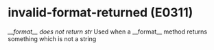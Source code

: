 # invalid-format-returned (E0311)

*\_\_format\_\_ does not return str* Used when a \_\_format\_\_ method
returns something which is not a string
